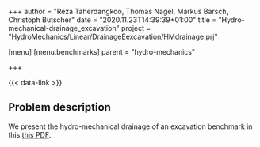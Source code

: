 +++
author = "Reza Taherdangkoo, Thomas Nagel, Markus Barsch, Christoph Butscher"
date = "2020.11.23T14:39:39+01:00"
title = "Hydro-mechanical-drainage_excavation"
project = "HydroMechanics/Linear/DrainageEexcavation/HMdrainage.prj"

[menu]
  [menu.benchmarks]
    parent = "hydro-mechanics"

+++

{{< data-link >}}

## Problem description

We present the hydro-mechanical drainage of an excavation benchmark in this [this PDF](HM_drainage_excavation.pdf).

